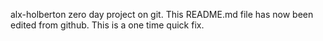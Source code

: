 alx-holberton zero day project on git.
This README.md file has now been edited from github.
This is a one time quick fix.
